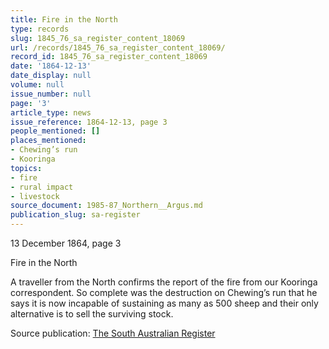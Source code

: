 ```yaml
---
title: Fire in the North
type: records
slug: 1845_76_sa_register_content_18069
url: /records/1845_76_sa_register_content_18069/
record_id: 1845_76_sa_register_content_18069
date: '1864-12-13'
date_display: null
volume: null
issue_number: null
page: '3'
article_type: news
issue_reference: 1864-12-13, page 3
people_mentioned: []
places_mentioned:
- Chewing’s run
- Kooringa
topics:
- fire
- rural impact
- livestock
source_document: 1985-87_Northern__Argus.md
publication_slug: sa-register
---
```


13 December 1864, page 3

Fire in the North

A traveller from the North confirms the report of the fire from our Kooringa correspondent.  So complete was the destruction on Chewing’s run that he says it is now incapable of sustaining as many as 500 sheep and their only alternative is to sell the surviving stock.

Source publication: [The South Australian Register](/publications/sa-register/)
